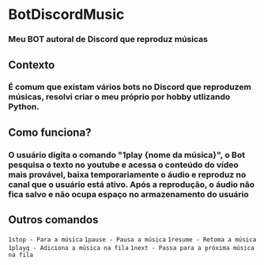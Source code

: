 # BotDiscordMusic
### Meu BOT autoral de Discord que reproduz músicas

## Contexto
### É comum que existam vários bots no Discord que reproduzem músicas, resolvi criar o meu próprio por hobby utlizando Python.

## Como funciona?
### O usuário digita o comando "1play {nome da música}", o Bot pesquisa o texto no youtube e acessa o conteúdo do vídeo mais provável, baixa temporariamente o áudio e reproduz no canal que o usuário está ativo. Após a reprodução, o áudio não fica salvo e não ocupa espaço no armazenamento do usuário

## Outros comandos
`1stop - Para a música`
`1pause - Pausa a música`
`1resume - Retoma a música`
`1playq - Adiciona a música na fila`
`1next - Passa para a próxima música na fila`
